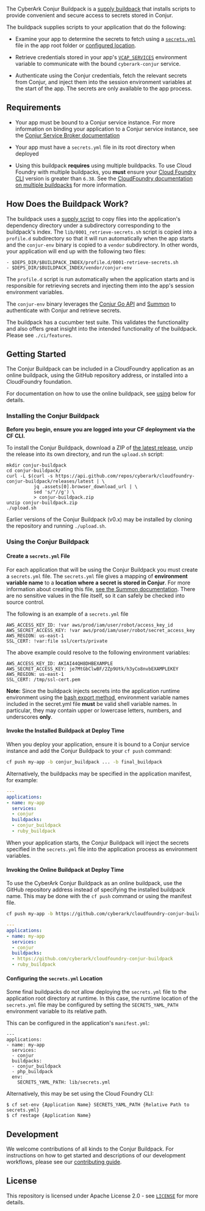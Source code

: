 The CyberArk Conjur Buildpack is a [supply buildpack](https://docs.cloudfoundry.org/buildpacks/understand-buildpacks.html#supply-script)
that installs scripts to provide convenient and secure access to secrets stored
in Conjur.

The buildpack supplies scripts to your application that do the following:

+ Examine your app to determine the secrets to fetch using a [`secrets.yml`](https://cyberark.github.io/summon/#secrets.yml)
  file in the app root folder or [configured location](#secrets_yaml).

+ Retrieve credentials stored in your app's [`VCAP_SERVICES`](https://docs.run.pivotal.io/devguide/deploy-apps/environment-variable.html#VCAP-SERVICES)
  environment variable to communicate with the bound `cyberark-conjur` service.

+ Authenticate using the Conjur credentials, fetch the relevant secrets from
  Conjur, and inject them into the session environment variables at the start of
  the app. The secrets are only available to the app process.

## Requirements

+ Your app must be bound to a Conjur service instance. For more information on
  binding your application to a Conjur service instance, see the [Conjur Service Broker documentation](https://github.com/cyberark/conjur-service-broker#bind-your-application-to-the-conjur-service)

+ Your app must have a `secrets.yml` file in its root directory when deployed

+ Using this buildpack **requires** using multiple buildpacks. To use Cloud Foundry
  with multiple buildpacks, you **must** ensure your [Cloud Foundry CLI](https://github.com/cloudfoundry/cli)
  version is greater than `6.38`. See
  the [CloudFoundry documentation on multiple buildpacks](https://docs.cloudfoundry.org/buildpacks/use-multiple-buildpacks.html)
  for more information.

## How Does the Buildpack Work?

The buildpack uses a [supply script](https://docs.cloudfoundry.org/buildpacks/understand-buildpacks.html#supply-script)
to copy files into the application's dependency directory under a subdirectory
corresponding to the buildpack's index. The `lib/0001_retrieve-secrets.sh`
script is copied into a `profile.d` subdirectory so that it will run automatically
when the app starts and the `conjur-env` binary is copied to a `vendor`
subdirectory. In other words, your application will end up with the following
two files:

```
- $DEPS_DIR/$BUILDPACK_INDEX/profile.d/0001-retrieve-secrets.sh
- $DEPS_DIR/$BUILDPACK_INDEX/vendor/conjur-env
```

The `profile.d` script is run automatically when the application starts and is
responsible for retrieving secrets and injecting them into the app's session
environment variables.

The `conjur-env` binary leverages the [Conjur Go API](https://github.com/cyberark/conjur-api-go)
and [Summon](https://github.com/cyberark/summon) to authenticate with Conjur and
retrieve secrets.

The buildpack has a cucumber test suite. This validates the functionality and
also offers great insight into the intended functionality of the buildpack.
Please see `./ci/features`.

## Getting Started

The Conjur Buildpack can be included in a CloudFoundry application as an online
buildpack, using the GitHub repository address, or installed into a
CloudFoundry foundation.

For documentation on how to use the online buildpack, see [using](#online)
below for details.

### Installing the Conjur Buildpack

**Before you begin, ensure you are logged into your CF deployment via the CF CLI.**

To install the Conjur Buildpack, download a ZIP of [the latest release](https://github.com/cyberark/cloudfoundry-conjur-buildpack/releases),
unzip the release into its own directory, and run the `upload.sh` script:
```
mkdir conjur-buildpack
cd conjur-buildpack/
curl -L $(curl -s https://api.github.com/repos/cyberark/cloudfoundry-conjur-buildpack/releases/latest | \
          jq .assets[0].browser_download_url | \
          sed 's/"//g') \
          > conjur-buildpack.zip
unzip conjur-buildpack.zip
./upload.sh
```

Earlier versions of the Conjur Buildpack (v0.x) may be installed by cloning the
repository and running `./upload.sh`.

### Using the Conjur Buildpack

#### Create a `secrets.yml` File

For each application that will be using the Conjur Buildpack you must create a
`secrets.yml` file. The `secrets.yml` file gives a mapping of **environment
variable name** to a **location where a secret is stored in Conjur**. For more
information about creating this file, [see the Summon documentation](https://cyberark.github.io/summon/#secrets.yml).
There are no sensitive values in the file itself, so it can safely be checked into source control.

The following is an example of a `secrets.yml` file

```
AWS_ACCESS_KEY_ID: !var aws/prod/iam/user/robot/access_key_id
AWS_SECRET_ACCESS_KEY: !var aws/prod/iam/user/robot/secret_access_key
AWS_REGION: us-east-1
SSL_CERT: !var:file ssl/certs/private
```

The above example could resolve to the following environment variables:

```
AWS_ACCESS_KEY_ID: AKIAI44QH8DHBEXAMPLE
AWS_SECRET_ACCESS_KEY: je7MtGbClwBF/2Zp9Utk/h3yCo8nvbEXAMPLEKEY
AWS_REGION: us-east-1
SSL_CERT: /tmp/ssl-cert.pem
```

**Note:** Since the buildpack injects secrets into the application runtime
environment using the [bash export method](https://www.gnu.org/savannah-checkouts/gnu/bash/manual/bash.html#index-export),
environment variable names included in the secret.yml file **must** be valid
shell variable names. In particular, they may contain upper or lowercase letters,
numbers, and underscores **only**.

#### Invoke the Installed Buildpack at Deploy Time

When you deploy your application, ensure it is bound to a Conjur service instance
and add the Conjur Buildpack to your `cf push` command:

```sh
cf push my-app -b conjur_buildpack ... -b final_buildpack
```

Alternatively, the buildpacks may be specified in the application manifest, for
example:

```yaml
---
applications:
- name: my-app
  services:
  - conjur
  buildpacks:
  - conjur_buildpack
  - ruby_buildpack
```

When your application starts, the Conjur Buildpack will inject the secrets
specified in the `secrets.yml` file into the application process as environment
variables.

#### <a name="online"></a> Invoking the Online Buildpack at Deploy Time

To use the CyberArk Conjur Buildpack as an online buildpack, use the GitHub
repository address instead of specifying the installed buildpack name. This may
be done with the `cf push` command or using the manifest file.

```sh
cf push my-app -b https://github.com/cyberark/cloudfoundry-conjur-buildpack ... -b final_buildpack
```

```yaml
---
applications:
- name: my-app
  services:
  - conjur
  buildpacks:
  - https://github.com/cyberark/cloudfoundry-conjur-buildpack
  - ruby_buildpack
```

#### <a name="secrets_yaml"></a> Configuring the `secrets.yml` Location

Some final buildpacks do not allow deploying the `secrets.yml` file to the application
root directory at runtime. In this case, the runtime location of the `secrets.yml`
file may be configured by setting the `SECRETS_YAML_PATH` environment variable to
its relative path.

This can be configured in the application's `manifest.yml`:
```
---
applications:
- name: my-app
  services:
  - conjur
  buildpacks:
  - conjur_buildpack
  - php_buildpack
  env:
    SECRETS_YAML_PATH: lib/secrets.yml
```

Alternatively, this may be set using the Cloud Foundry CLI:
```
$ cf set-env {Application Name} SECRETS_YAML_PATH {Relative Path to secrets.yml}
$ cf restage {Application Name}
```

## Development

We welcome contributions of all kinds to the Conjur Buildpack. For instructions on
how to get started and descriptions of our development workflows, please see our
[contributing guide](CONTRIBUTING.md). 

## License

This repository is licensed under Apache License 2.0 - see [`LICENSE`](LICENSE) for more details.
